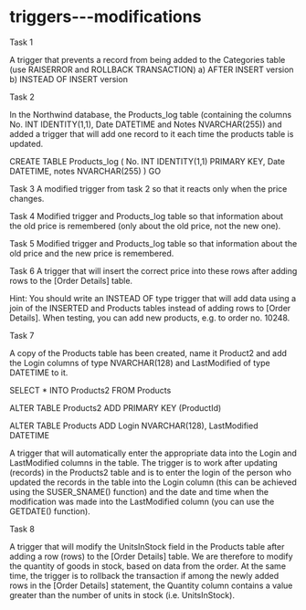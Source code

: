 # triggers---modifications

Task 1

A trigger that prevents a record from being added to the Categories table (use RAISERROR and ROLLBACK TRANSACTION)
a) AFTER INSERT version
b) INSTEAD OF INSERT version

Task 2

In the Northwind database, the Products_log table (containing the columns No. INT IDENTITY(1,1), Date DATETIME and Notes NVARCHAR(255)) and added a trigger that will add one record to it each time the products table is updated.

CREATE TABLE Products_log
(
No. INT IDENTITY(1,1) PRIMARY KEY,
Date DATETIME,
notes NVARCHAR(255)
)
GO

Task 3
A modified trigger from task 2 so that it reacts only when the price changes.

Task 4
Modified trigger and Products_log table so that information about the old price is remembered (only about the old price, not the new one).

Task 5
Modified trigger and Products_log table so that information about the old price and the new price is remembered.

Task 6
A trigger that will insert the correct price into these rows after adding rows to the [Order Details] table.

Hint: You should write an INSTEAD OF type trigger that will add data using a join of the INSERTED and Products tables instead of adding rows to [Order Details]. 
When testing, you can add new products, e.g. to order no. 10248.

Task 7

A copy of the Products table has been created, name it Product2 and add the Login columns of type NVARCHAR(128) and LastModified of type DATETIME to it.

SELECT * INTO Products2 FROM Products

ALTER TABLE Products2 ADD PRIMARY KEY (ProductId)

ALTER TABLE Products
ADD Login NVARCHAR(128), LastModified DATETIME

A trigger that will automatically enter the appropriate data into the Login and LastModified columns in the table. The trigger is to work after updating (records) 
in the Products2 table and is to enter the login of the person who updated the records in the table into the Login column (this can be achieved using the SUSER_SNAME() function) 
and the date and time when the modification was made into the LastModified column (you can use the GETDATE() function).

Task 8

A trigger that will modify the UnitsInStock field in the Products table after adding a row (rows) to the [Order Details] table. We are therefore to modify 
the quantity of goods in stock, based on data from the order.
At the same time, the trigger is to rollback the transaction if among the newly added rows in the [Order Details] statement, the Quantity column contains 
a value greater than the number of units in stock (i.e. UnitsInStock).

